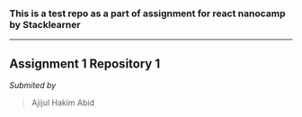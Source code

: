 ### This is a test repo as a part of assignment for react nanocamp by Stacklearner

---
**Assignment 1**
**Repository 1**
---

*Submited by*
> Ajijul Hakim Abid

